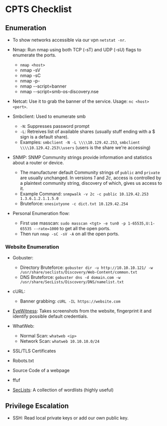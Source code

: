 # CPTS Checklist

## Enumeration

- To show networks accessible via our vpn `netstat -nr`.
- Nmap: Run nmap using both TCP (-sT) and UDP (-sU) flags to enumerate the ports.
    - `nmap <host>`
    - nmap -sV
    - nmap -sC
    - nmap -p-
    - nmap --script=banner
    - nmap --script=smb-os-discovery.nse
- Netcat: Use it to grab the banner of the service. Usage: `nc <host> <port>`.
- Smbclient: Used to enumerate smb
    - `-N`: Suppresses password prompt
    - `-L`: Retreives list of available shares (usually stuff ending with a $ sign is a default share).
    - Examples: `smbclient -N -L \\\\10.129.42.253`, `smbclient \\\\10.129.42.253\\users` (users is the share we're accessing)
- SNMP: SNMP Community strings provide information and statistics about a router or device.
    - The manufacturer default Community strings of `public` and `private` are usually unchanged. In versions *1* and *2c*, access is controlled by a plaintext community string, discovery of which, gives us access to it.
    - Example Command: `snmpwalk -v 2c -c public 10.129.42.253 1.3.6.1.2.1.1.5.0`
    - Bruteforce: `onesixtyone -c dict.txt 10.129.42.254`

- Personal Enumeration flow: 
    - First use masscan: `sudo masscan <tgt> -e tun0 -p 1-65535,U:1-65535 --rate=1000` to get all the open ports.
    - Then run `nmap -sC -sV -A` on all the open ports.

### Website Enumeration

- Gobuster:
    - Directory Bruteforce: `gobuster dir -u http://10.10.10.121/ -w /usr/share/seclists/Discovery/Web-Content/common.txt`
    - DNS Bruteforce: `gobuster dns -d domain.com -w /usr/share/SecLists/Discovery/DNS/namelist.txt`

- cURL: 
    - Banner grabbing: `cURL -IL https://website.com`

- [EyeWitness](https://github.com/RedSiege/EyeWitness): Takes screenshots from the website, fingerprint it and identify possible default credentials.

- WhatWeb:
    - Normal Scan: `whatweb <ip>`
    - Network Scan: `whatweb 10.10.10.0/24`

- SSL/TLS Certificates
- Robots.txt
- Source Code of a webpage

- ffuf
- [SecLists](https://github.com/danielmiessler/SecLists): A collection of wordlists (highly useful)


## Privilege Escalation

- SSH: Read local private keys or add our own public key.
